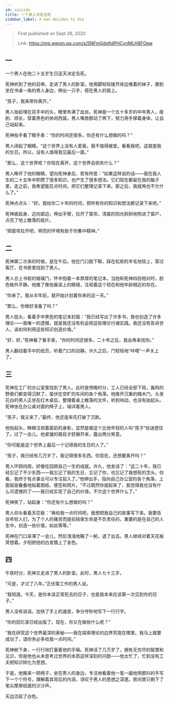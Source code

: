```yaml
---
id: suicide
title: 一个男人决定去死
sidebar_label: A man decides to die
---
```


> First published on Sept 28, 2020
>
> Link: https://mp.weixin.qq.com/s/SNFmGdxKdPHCvnMLH8FOew

## 一

一个男人在他二十五岁生日这天决定去死。

死神听到了他的召唤，走进了男人的卧室。他用脚轻轻拨开床边堆着的袜子，挪到坐在书桌一角的男人身边，伸出一只手，搭在男人的肩上。

“孩子，我来带你离开。”

男人抬起埋在双手中的头，眼里布满了血丝。死神是一个五十多岁的中年男人，瘦削、颀长，穿着黑色的休闲西装。男人嘴唇颤动了两下，努力用手撑着身体，让自己站起来。

死神抬手看了眼手表：“你的时间还很多。你还有什么想做的吗？”

男人闭起了眼睛。“这个世界上没有人爱我，我不值得被爱。看看我吧，这就是我的生日。所以，没有人值得我见最后一面。”

“那么，这个世界呢？你现在离开，这个世界会损失什么？”

男人睁开了他的眼睛，望向死神身后，若有所思：“如果这样说的话——我在我人生的二十五年中积攒了很多知识，也产生了很多想法。它们现在都留在我的脑子里。走之前，我希望能花点时间，把它们整理记录下来。那之后，我就再也不欠什么了。”

死神点点头：“好。我给你二十年的时间，把所有你的知识和想法都记录下来吧。”

死神直起身，迈向窗边，伸出手臂，拉开了窗帘，清晨的阳光斜斜地照进了窗户，点亮了地上散落的纸片。

“把窗帘拉开吧，明亮的环境有助于你集中精神。”

## 二

死神第二次来的时候，是在午后。他在门口脱下鞋，踩在松软的羊毛地毯上，穿过客厅，在书房里找到了男人。

男人合上书柜的玻璃门，怀中抱着一本厚厚的笔记本。当他和死神四目相对时，脸色格外平静。他推了推他鼻梁上的眼镜，注视着这个现在和他年龄相近的存在。

“你来了。我从半年前，就开始计划着你来的这一天。”

“那么，你做好准备了吗？”

男人低头，看着手中黑色的笔记本封面：“我已经写出了许多书，我也创造了许多理论——我唯一的遗憾，就是我还没有机会把这些理论付诸实践。我还没有告诉世人，该如何利用这些知识创造价值。”

“好，好，”死神看了看手表，“你的时间还很多。二十年之后，我会再来找你。”

男人翻动着手中的纸页，听着门口的动静。许久之后，门轻轻地“咔嗒”一声关上了。

## 三

死神在工厂的办公室里找到了男人。此时是傍晚时分，工人已经全部下班，轰鸣的野兽们都变得沉默了，蛰伏在空旷的车间的各个角落。他推开沉重的楠木门，头发花白的男人正坐在红木桌后，整理着桌上散落的文件，听到响动，也没有抬起头。死神坐在办公桌对面的椅子上，端详着男人。

“孩子，我又来了。”最终，他还是率先打破了沉默。

他抬起头，眯眼注视着面前的身影，显然是被这个比他年轻的人叫“孩子”给迷惑住了。过了一会儿，他紧皱的眉目才舒展开来，露出两分笑意。

“你可能是这个世界上最后一个记得我的生日的人了。”

“孩子，我已经有几万岁了，我记得很多东西。你现在，还想要离开吗？”

男人环顾四周，好像在回顾自己一生的成就。许久，他发话了：“这二十年，我已经忘记了不少东西——我忘记了我的生日，忘记了你，也忘记了我想死的念头。你看，我终于有点事业可以专注投入了。”他伸出手，指向自己办公室的各个角落，上面层层叠叠地贴着图纸、便签和照片。“不过既然你提起来了，我觉得我也没有什么可遗憾的了——我已经实现了自己的价值，不欠这个世界什么了。”

死神笑了，站起身：“你还有什么想做的吗？”

男人仰头看着天花板：“再给我一点时间吧，我想把我自己的故事写下来。我要告诉年轻人们，为了个人的痛苦而提前结束生命是不负责任的，重要的是在自己的人生中，创造一些价值，如此等等。”

死神在门口呆滞了一会儿，然后浅浅地鞠了一躬，退了出去。男人继续对着天花板冥想着。夕阳把他的白发镀上了金色。

## 四

午夜时分，死神又走进了男人的卧室。此时，男人七十三岁。

“可是，才过了八年。”正伏案工作的男人说。

“我知道。今天，是你本该正常死去的日子，也是我本来应该第一次见到你的日子。”

男人没有说话，加快了手上的速度，争分夺秒地写下一行行字。

“你的回忆录已经出版了。现在，你又在做些什么呢？”

“我在研究这个世界最深的奥秘——我在探索理论的边界究竟在哪里。我马上就要成功了，请你务必多给我一点时间。”

死神俯下身，一行行地打量着他的手稿。死神活了几万岁了，拥有无穷尽的智慧和见识，但是他也从未思考过世界的本质这样深刻的问题——他太忙了，忙到没有工夫把知识转化为思想。

于是，他搬来一把椅子，坐在男人的身边，专注地看着他一笔一画地用颤抖的手写下一个个符号，理解着其背后的内涵，讶叹于男人的思想之深邃。房间里只剩下了笔尖摩擦纸面的沙沙声。

天边泛起了白色。
